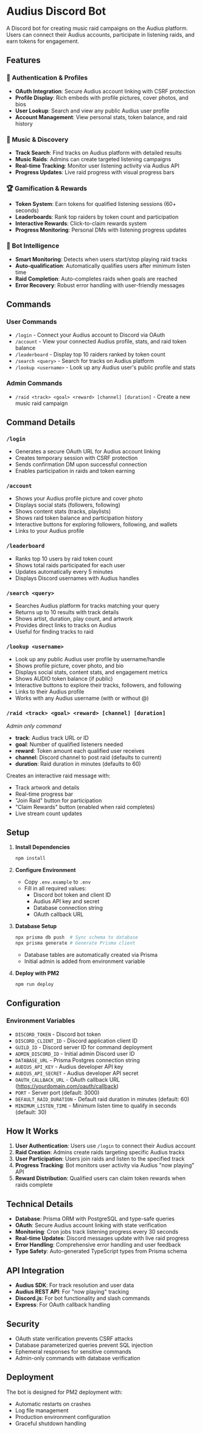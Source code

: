# Audius Discord Bot

A Discord bot for creating music raid campaigns on the Audius platform. Users can connect their Audius accounts, participate in listening raids, and earn tokens for engagement.

## Features

### 🔐 Authentication & Profiles
- **OAuth Integration**: Secure Audius account linking with CSRF protection
- **Profile Display**: Rich embeds with profile pictures, cover photos, and bios
- **User Lookup**: Search and view any public Audius user profile
- **Account Management**: View personal stats, token balance, and raid history

### 🎵 Music & Discovery
- **Track Search**: Find tracks on Audius platform with detailed results
- **Music Raids**: Admins can create targeted listening campaigns
- **Real-time Tracking**: Monitor user listening activity via Audius API
- **Progress Updates**: Live raid progress with visual progress bars

### 🏆 Gamification & Rewards
- **Token System**: Earn tokens for qualified listening sessions (60+ seconds)
- **Leaderboards**: Rank top raiders by token count and participation
- **Interactive Rewards**: Click-to-claim rewards system
- **Progress Monitoring**: Personal DMs with listening progress updates

### 🤖 Bot Intelligence
- **Smart Monitoring**: Detects when users start/stop playing raid tracks
- **Auto-qualification**: Automatically qualifies users after minimum listen time
- **Raid Completion**: Auto-completes raids when goals are reached
- **Error Recovery**: Robust error handling with user-friendly messages

## Commands

### User Commands
- `/login` - Connect your Audius account to Discord via OAuth
- `/account` - View your connected Audius profile, stats, and raid token balance
- `/leaderboard` - Display top 10 raiders ranked by token count
- `/search <query>` - Search for tracks on Audius platform
- `/lookup <username>` - Look up any Audius user's public profile and stats

### Admin Commands
- `/raid <track> <goal> <reward> [channel] [duration]` - Create a new music raid campaign

## Command Details

### `/login`
- Generates a secure OAuth URL for Audius account linking
- Creates temporary session with CSRF protection
- Sends confirmation DM upon successful connection
- Enables participation in raids and token earning

### `/account`
- Shows your Audius profile picture and cover photo
- Displays social stats (followers, following)
- Shows content stats (tracks, playlists)
- Shows raid token balance and participation history
- Interactive buttons for exploring followers, following, and wallets
- Links to your Audius profile

### `/leaderboard`
- Ranks top 10 users by raid token count
- Shows total raids participated for each user
- Updates automatically every 5 minutes
- Displays Discord usernames with Audius handles

### `/search <query>`
- Searches Audius platform for tracks matching your query
- Returns up to 10 results with track details
- Shows artist, duration, play count, and artwork
- Provides direct links to tracks on Audius
- Useful for finding tracks to raid

### `/lookup <username>`
- Look up any public Audius user profile by username/handle
- Shows profile picture, cover photo, and bio
- Displays social stats, content stats, and engagement metrics
- Shows AUDIO token balance (if public)
- Interactive buttons to explore their tracks, followers, and following
- Links to their Audius profile
- Works with any Audius username (with or without @)

### `/raid <track> <goal> <reward> [channel] [duration]`
*Admin only command*
- **track**: Audius track URL or ID
- **goal**: Number of qualified listeners needed
- **reward**: Token amount each qualified user receives
- **channel**: Discord channel to post raid (defaults to current)
- **duration**: Raid duration in minutes (defaults to 60)

Creates an interactive raid message with:
- Track artwork and details
- Real-time progress bar
- "Join Raid" button for participation
- "Claim Rewards" button (enabled when raid completes)
- Live stream count updates

## Setup

1. **Install Dependencies**
   ```bash
   npm install
   ```

2. **Configure Environment**
   - Copy `.env.example` to `.env`
   - Fill in all required values:
     - Discord bot token and client ID
     - Audius API key and secret
     - Database connection string
     - OAuth callback URL

3. **Database Setup**
   ```bash
   npx prisma db push  # Sync schema to database
   npx prisma generate # Generate Prisma client
   ```
   - Database tables are automatically created via Prisma
   - Initial admin is added from environment variable

4. **Deploy with PM2**
   ```bash
   npm run deploy
   ```

## Configuration

### Environment Variables

- `DISCORD_TOKEN` - Discord bot token
- `DISCORD_CLIENT_ID` - Discord application client ID
- `GUILD_ID` - Discord server ID for command deployment
- `ADMIN_DISCORD_ID` - Initial admin Discord user ID
- `DATABASE_URL` - Prisma Postgres connection string
- `AUDIUS_API_KEY` - Audius developer API key
- `AUDIUS_API_SECRET` - Audius developer API secret
- `OAUTH_CALLBACK_URL` - OAuth callback URL (https://yourdomain.com/oauth/callback)
- `PORT` - Server port (default: 3000)
- `DEFAULT_RAID_DURATION` - Default raid duration in minutes (default: 60)
- `MINIMUM_LISTEN_TIME` - Minimum listen time to qualify in seconds (default: 30)

## How It Works

1. **User Authentication**: Users use `/login` to connect their Audius account
2. **Raid Creation**: Admins create raids targeting specific Audius tracks
3. **User Participation**: Users join raids and listen to the specified track
4. **Progress Tracking**: Bot monitors user activity via Audius "now playing" API
5. **Reward Distribution**: Qualified users can claim token rewards when raids complete

## Technical Details

- **Database**: Prisma ORM with PostgreSQL and type-safe queries
- **OAuth**: Secure Audius account linking with state verification
- **Monitoring**: Cron jobs track listening progress every 30 seconds
- **Real-time Updates**: Discord messages update with live raid progress
- **Error Handling**: Comprehensive error handling and user feedback
- **Type Safety**: Auto-generated TypeScript types from Prisma schema

## API Integration

- **Audius SDK**: For track resolution and user data
- **Audius REST API**: For "now playing" tracking
- **Discord.js**: For bot functionality and slash commands
- **Express**: For OAuth callback handling

## Security

- OAuth state verification prevents CSRF attacks
- Database parameterized queries prevent SQL injection
- Ephemeral responses for sensitive commands
- Admin-only commands with database verification

## Deployment

The bot is designed for PM2 deployment with:
- Automatic restarts on crashes
- Log file management
- Production environment configuration
- Graceful shutdown handling 
